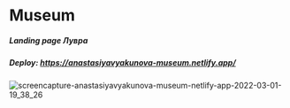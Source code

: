 # Museum
##### Landing page Лувра

##### Deploy: https://anastasiyavyakunova-museum.netlify.app/

![screencapture-anastasiyavyakunova-museum-netlify-app-2022-03-01-19_38_26](https://user-images.githubusercontent.com/43698808/156210337-c82b945a-960d-444b-b304-ed18799f1b9b.png)
